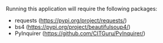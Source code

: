 Running this application will require the following packages:
- requests (https://pypi.org/project/requests/)
- bs4 (https://pypi.org/project/beautifulsoup4/)
- PyInquirer (https://github.com/CITGuru/PyInquirer/)
